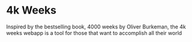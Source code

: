 # 4k Weeks

Inspired by the bestselling book, 4000 weeks by Oliver Burkeman, the 4k weeks webapp is a tool for those that want to accomplish all their world
